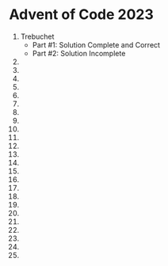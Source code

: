 # Advent of Code 2023

1. Trebuchet
    - Part #1: Solution Complete and Correct
    - Part #2: Solution Incomplete
2.
3.
4.
5.
6.
7.
8.
9.
10.
11.
12.
13.
14.
15.
16.
17.
18.
19.
20.
21.
22.
23.
24.
25.
